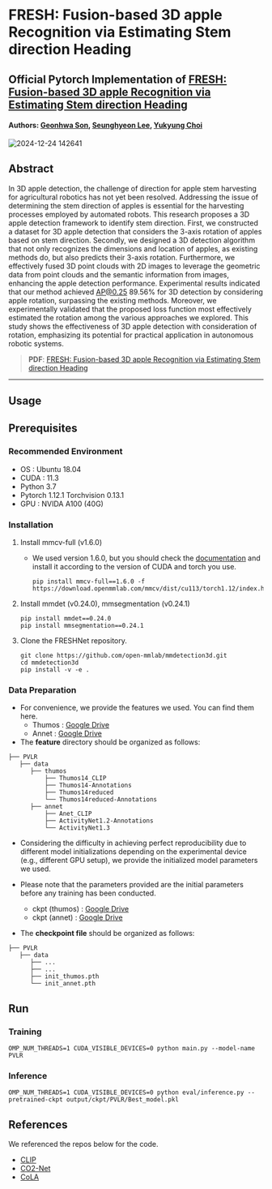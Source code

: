 # FRESH: Fusion-based 3D apple Recognition via Estimating Stem direction Heading

## Official Pytorch Implementation of [FRESH: Fusion-based 3D apple Recognition via Estimating Stem direction Heading](https://www.mdpi.com/2077-0472/14/12/2161)
#### Authors: [Geonhwa Son](https://sites.google.com/view/geonhwa), [Seunghyeon Lee](https://sites.google.com/view/seunghyeon-lee), [Yukyung Choi](https://scholar.google.com/citations?user=vMrPtrAAAAAJ&hl=ko&oi=sra)

![2024-12-24 142641](https://github.com/user-attachments/assets/f21d43b6-be37-4fc8-bdeb-34cda01dff8e)


## Abstract
 In 3D apple detection, the challenge of direction for apple stem harvesting for agricultural robotics has not yet been resolved. Addressing the issue of determining the stem direction of apples is essential for the harvesting processes employed by automated robots. 
 This research proposes a 3D apple detection framework to identify stem direction. First, we constructed a dataset for 3D apple detection that considers the 3-axis rotation of apples based on stem direction. Secondly, we designed a 3D detection algorithm that not only 
 recognizes the dimensions and location of apples, as existing methods do, but also predicts their 3-axis rotation. Furthermore, we effectively fused 3D point clouds with 2D images to leverage the geometric data from point clouds and the semantic information from 
 images, enhancing the apple detection performance. Experimental results indicated that our method achieved AP@0.25 89.56% for 3D detection by considering apple rotation, surpassing the existing methods. Moreover, we experimentally validated that the proposed loss 
 function most effectively estimated the rotation among the various approaches we explored. This study shows the effectiveness of 3D apple detection with consideration of rotation, emphasizing its potential for practical application in autonomous robotic systems.
 
> **PDF**: [FRESH: Fusion-based 3D apple Recognition via Estimating Stem direction Heading](https://www.mdpi.com/2077-0472/14/12/2161/pdf)

---

## Usage

## Prerequisites

### Recommended Environment
 * OS : Ubuntu 18.04
 * CUDA : 11.3
 * Python 3.7
 * Pytorch 1.12.1 Torchvision 0.13.1
 * GPU : NVIDA A100 (40G)

### Installation 
1. Install mmcv-full (v1.6.0)
   
   - We used version 1.6.0, but you should check the [documentation](https://mmcv.readthedocs.io/en/v1.7.0/get_started/installation.html) and install it according to the version of CUDA and torch you use.
     
       ```
       pip install mmcv-full==1.6.0 -f https://download.openmmlab.com/mmcv/dist/cu113/torch1.12/index.html
       ```

2. Install mmdet (v0.24.0), mmsegmentation (v0.24.1)
   ```
   pip install mmdet==0.24.0
   pip install mmsegmentation==0.24.1
   ```

3. Clone the FRESHNet repository.
   ```
   git clone https://github.com/open-mmlab/mmdetection3d.git
   cd mmdetection3d
   pip install -v -e .
   ```

   
### Data Preparation
* For convenience, we provide the features we used. You can find them here.
   * Thumos : [Google Drive](https://drive.google.com/file/d/1o8Jx0joiL9fO9Um3T-qu9SAi_fX5MpPV/view?usp=sharing)
   * Annet : [Google Drive](https://drive.google.com/file/d/1M9BWg3Jx17Jf7JsxQs_FvLQ23pxtkja7/view?usp=sharing)
* The **feature** directory should be organized as follows:
~~~~
├── PVLR
   ├── data
      ├── thumos
          ├── Thumos14_CLIP
          ├── Thumos14-Annotations
          ├── Thumos14reduced
          └── Thumos14reduced-Annotations
      ├── annet
          ├── Anet_CLIP
          ├── ActivityNet1.2-Annotations
          └── ActivityNet1.3
~~~~
* Considering the difficulty in achieving perfect reproducibility due to different model initializations depending on the experimental device (e.g., different GPU setup), we provide the initialized model parameters we used.

* Please note that the parameters provided are the initial parameters before any training has been conducted.
   * ckpt (thumos) : [Google Drive](https://drive.google.com/file/d/1iepClS4hohz2uH8Mfgajjr-y9-VFuITG/view?usp=drive_link)
   * ckpt (annet) : [Google Drive](https://drive.google.com/file/d/1TzFzJL4k3odpYYwm9sx2iQN--oaf_x5B/view?usp=drive_link)

* The **checkpoint file**  should be organized as follows:
~~~~
├── PVLR
   ├── data
      ├── ...
      ├── ...
      ├── init_thumos.pth
      └── init_annet.pth
~~~~

## Run

### Training
```
OMP_NUM_THREADS=1 CUDA_VISIBLE_DEVICES=0 python main.py --model-name PVLR
```

### Inference
```
OMP_NUM_THREADS=1 CUDA_VISIBLE_DEVICES=0 python eval/inference.py --pretrained-ckpt output/ckpt/PVLR/Best_model.pkl
```
## References
We referenced the repos below for the code.
* [CLIP](https://github.com/openai/CLIP)
* [CO2-Net](https://github.com/harlanhong/MM2021-CO2-Net)
* [CoLA](https://github.com/zhang-can/CoLA)




